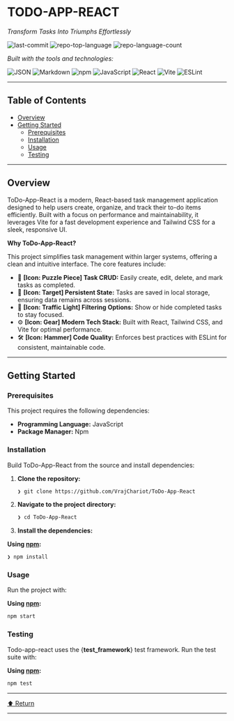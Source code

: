 # TODO-APP-REACT

_Transform Tasks Into Triumphs Effortlessly_

![last-commit](https://img.shields.io/github/last-commit/VrajChariot/ToDo-App-React?style=flat&logo=git&logoColor=white&color=0080ff) ![repo-top-language](https://img.shields.io/github/languages/top/VrajChariot/ToDo-App-React?style=flat&color=0080ff) ![repo-language-count](https://img.shields.io/github/languages/count/VrajChariot/ToDo-App-React?style=flat&color=0080ff)

_Built with the tools and technologies:_

![JSON](https://img.shields.io/badge/JSON-000000.svg?style=flat&logo=JSON&logoColor=white) ![Markdown](https://img.shields.io/badge/Markdown-000000.svg?style=flat&logo=Markdown&logoColor=white) ![npm](https://img.shields.io/badge/npm-CB3837.svg?style=flat&logo=npm&logoColor=white) ![JavaScript](https://img.shields.io/badge/JavaScript-F7DF1E.svg?style=flat&logo=JavaScript&logoColor=black) ![React](https://img.shields.io/badge/React-61DAFB.svg?style=flat&logo=React&logoColor=black) ![Vite](https://img.shields.io/badge/Vite-646CFF.svg?style=flat&logo=Vite&logoColor=white) ![ESLint](https://img.shields.io/badge/ESLint-4B32C3.svg?style=flat&logo=ESLint&logoColor=white)

  

- - -

## Table of Contents

*   [Overview](#overview)
*   [Getting Started](#getting-started)
    *   [Prerequisites](#prerequisites)
    *   [Installation](#installation)
    *   [Usage](#usage)
    *   [Testing](#testing)

- - -

## Overview

ToDo-App-React is a modern, React-based task management application designed to help users create, organize, and track their to-do items efficiently. Built with a focus on performance and maintainability, it leverages Vite for a fast development experience and Tailwind CSS for a sleek, responsive UI.

**Why ToDo-App-React?**

This project simplifies task management within larger systems, offering a clean and intuitive interface. The core features include:

*   🧩 **\[Icon: Puzzle Piece\] Task CRUD:** Easily create, edit, delete, and mark tasks as completed.
*   🎯 **\[Icon: Target\] Persistent State:** Tasks are saved in local storage, ensuring data remains across sessions.
*   🚦 **\[Icon: Traffic Light\] Filtering Options:** Show or hide completed tasks to stay focused.
*   ⚙️ **\[Icon: Gear\] Modern Tech Stack:** Built with React, Tailwind CSS, and Vite for optimal performance.
*   🛠️ **\[Icon: Hammer\] Code Quality:** Enforces best practices with ESLint for consistent, maintainable code.

- - -

## Getting Started

### Prerequisites

This project requires the following dependencies:

*   **Programming Language:** JavaScript
*   **Package Manager:** Npm

### Installation

Build ToDo-App-React from the source and install dependencies:

1.  **Clone the repository:**
    
    ```sh
    ❯ git clone https://github.com/VrajChariot/ToDo-App-React
    ```
    
2.  **Navigate to the project directory:**
    
    ```sh
    ❯ cd ToDo-App-React
    ```
    
3.  **Install the dependencies:**
    

**Using [npm](https://www.npmjs.com/):**

```sh
❯ npm install
```

### Usage

Run the project with:

**Using [npm](https://www.npmjs.com/):**

```sh
npm start
```

### Testing

Todo-app-react uses the {**test\_framework**} test framework. Run the test suite with:

**Using [npm](https://www.npmjs.com/):**

```sh
npm test
```

- - -

[⬆ Return](#top)

- - -
